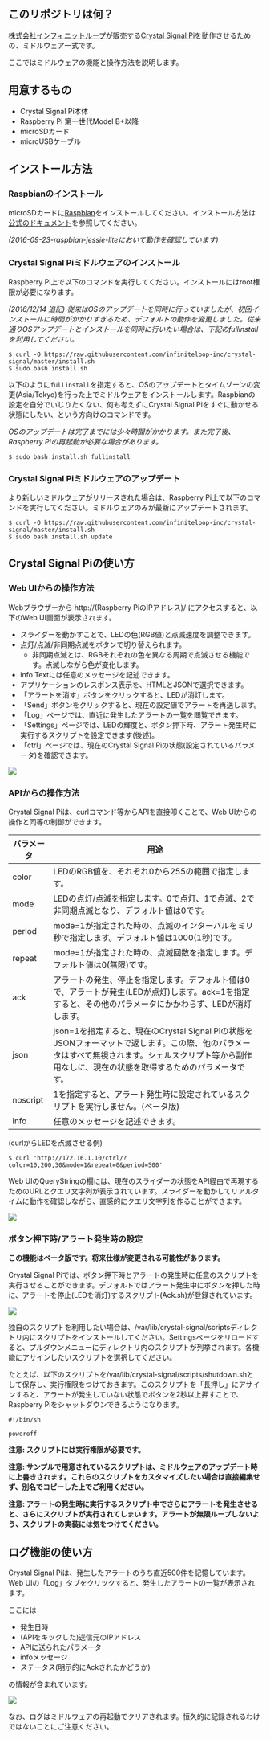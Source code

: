 ## このリポジトリは何？

[株式会社インフィニットループ](https://www.infiniteloop.co.jp/)が販売する[Crystal Signal Pi](http://crystal-signal.com/)を動作させるための、ミドルウェア一式です。

ここではミドルウェアの機能と操作方法を説明します。

## 用意するもの

* Crystal Signal Pi本体
* Raspberry Pi 第一世代Model B+以降
* microSDカード
* microUSBケーブル

## インストール方法

### Raspbianのインストール

microSDカードに[Raspbian](https://www.raspberrypi.org/downloads/raspbian/)をインストールしてください。インストール方法は[公式のドキュメント](https://www.raspberrypi.org/documentation/installation/installing-images/README.md)を参照してください。

*(2016-09-23-raspbian-jessie-liteにおいて動作を確認しています)*

### Crystal Signal Piミドルウェアのインストール

Raspberry Pi上で以下のコマンドを実行してください。インストールにはroot権限が必要になります。

*(2016/12/14 追記) 従来はOSのアップデートを同時に行っていましたが、初回インストールに時間がかかりすぎるため、デフォルトの動作を変更しました。従来通りOSアップデートとインストールを同時に行いたい場合は、下記のfullinstallを利用してください。*

```
$ curl -O https://raw.githubusercontent.com/infiniteloop-inc/crystal-signal/master/install.sh
$ sudo bash install.sh
```

以下のように`fullinstall`を指定すると、OSのアップデートとタイムゾーンの変更(Asia/Tokyo)を行った上でミドルウェアをインストールします。Raspbianの設定を自分でいじりたくない、何も考えずにCrystal Signal Piをすぐに動かせる状態にしたい、という方向けのコマンドです。

*OSのアップデートは完了までには少々時間がかかります。また完了後、Raspberry Piの再起動が必要な場合があります。*

```
$ sudo bash install.sh fullinstall
```

### Crystal Signal Piミドルウェアのアップデート

より新しいミドルウェアがリリースされた場合は、Raspberry Pi上で以下のコマンドを実行してください。ミドルウェアのみが最新にアップデートされます。

```
$ curl -O https://raw.githubusercontent.com/infiniteloop-inc/crystal-signal/master/install.sh
$ sudo bash install.sh update
```

## Crystal Signal Piの使い方

### Web UIからの操作方法

Webブラウザーから http://(Raspberry PiのIPアドレス)/ にアクセスすると、以下のWeb UI画面が表示されます。

* スライダーを動かすことで、LEDの色(RGB値)と点滅速度を調整できます。
* 点灯/点滅/非同期点滅をボタンで切り替えられます。
    * 非同期点滅とは、RGBそれぞれの色を異なる周期で点滅させる機能です。点滅しながら色が変化します。
* info Textには任意のメッセージを記述できます。
* アプリケーションのレスポンス表示を、HTMLとJSONで選択できます。
* 「アラートを消す」ボタンをクリックすると、LEDが消灯します。
* 「Send」ボタンをクリックすると、現在の設定値でアラートを再送します。
* 「Log」ページでは、直近に発生したアラートの一覧を閲覧できます。
* 「Settings」ページでは、LEDの輝度と、ボタン押下時、アラート発生時に実行するスクリプトを設定できます(後述)。
* 「ctrl」ページでは、現在のCrystal Signal Piの状態(設定されているパラメータ)を確認できます。

![](doc/control.png)

### APIからの操作方法

Crystal Signal Piは、curlコマンド等からAPIを直接叩くことで、Web UIからの操作と同等の制御ができます。

| パラメータ | 用途 |
|-----|-----|
| color | LEDのRGB値を、それぞれ0から255の範囲で指定します。 |
| mode | LEDの点灯/点滅を指定します。0で点灯、1で点滅、2で非同期点滅となり、デフォルト値は0です。 |
| period | mode=1が指定された時の、点滅のインターバルをミリ秒で指定します。デフォルト値は1000(1秒)です。 |
| repeat | mode=1が指定された時の、点滅回数を指定します。デフォルト値は0(無限)です。 |
| ack | アラートの発生、停止を指定します。デフォルト値は0で、アラートが発生(LEDが点灯)します。ack=1を指定すると、その他のパラメータにかかわらず、LEDが消灯します。 |
| json | json=1を指定すると、現在のCrystal Signal Piの状態をJSONフォーマットで返します。この際、他のパラメータはすべて無視されます。シェルスクリプト等から副作用なしに、現在の状態を取得するためのパラメータです。 |
| noscript | 1を指定すると、アラート発生時に設定されているスクリプトを実行しません。(ベータ版) |
| info | 任意のメッセージを記述できます。 |

(curlからLEDを点滅させる例)
```
$ curl 'http://172.16.1.10/ctrl/?color=10,200,30&mode=1&repeat=0&period=500'
```
Web UIのQueryStringの欄には、現在のスライダーの状態をAPI経由で再現するためのURLとクエリ文字列が表示されています。スライダーを動かしてリアルタイムに動作を確認しながら、直感的にクエリ文字列を作ることができます。

![](doc/query.png)

### ボタン押下時/アラート発生時の設定

**この機能はベータ版です。将来仕様が変更される可能性があります。**

Crystal Signal Piでは、ボタン押下時とアラートの発生時に任意のスクリプトを実行させることができます。デフォルトではアラート発生中にボタンを押した時に、アラートを停止(LEDを消灯)するスクリプト(Ack.sh)が登録されています。

![](doc/settings.png)

独自のスクリプトを利用したい場合は、/var/lib/crystal-signal/scriptsディレクトリ内にスクリプトをインストールしてください。Settingsページをリロードすると、プルダウンメニューにディレクトリ内のスクリプトが列挙されます。各機能にアサインしたいスクリプトを選択してください。

たとえば、以下のスクリプトを/var/lib/crystal-signal/scripts/shutdown.shとして保存し、実行権限をつけておきます。このスクリプトを「長押し」にアサインすると、アラートが発生していない状態でボタンを2秒以上押すことで、Raspberry Piをシャットダウンできるようになります。

```
#!/bin/sh

poweroff
```

**注意: スクリプトには実行権限が必要です。**

**注意: サンプルで用意されているスクリプトは、ミドルウェアのアップデート時に上書きされます。これらのスクリプトをカスタマイズしたい場合は直接編集せず、別名でコピーした上でご利用ください。**

**注意: アラートの発生時に実行するスクリプト中でさらにアラートを発生させると、さらにスクリプトが実行されてしまいます。アラートが無限ループしないよう、スクリプトの実装には気をつけてください。**

## ログ機能の使い方

Crystal Signal Piは、発生したアラートのうち直近500件を記憶しています。Web UIの「Log」タブをクリックすると、発生したアラートの一覧が表示されます。

ここには

* 発生日時
* (APIをキックした)送信元のIPアドレス
* APIに送られたパラメータ
* infoメッセージ
* ステータス(明示的にAckされたかどうか)

の情報が含まれています。

![](doc/log.png)

なお、ログはミドルウェアの再起動でクリアされます。恒久的に記録されるわけではないことにご注意ください。
